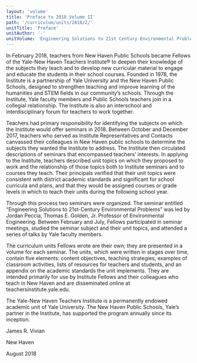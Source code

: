 ```yaml
---
layout: 'volume'
title: 'Preface to 2018 Volume II'
path: '/curriculum/units/2018/2/'
unitTitle: 'Preface'
unitAuthor: '-'
unitVolume: 'Engineering Solutions to 21st Century Environmental Problems'
---
```


<main>
 <p>
  In February 2018, teachers from New Haven Public Schools became Fellows of the Yale-New Haven Teachers Institute® to deepen their knowledge of the subjects they teach and to develop new curricular material to engage and educate the students in their school courses. Founded in 1978, the Institute is a partnership of Yale University and the New Haven Public Schools, designed to strengthen teaching and improve learning of the humanities and STEM fields in our community’s schools. Through the Institute, Yale faculty members and Public Schools teachers join in a collegial relationship. The Institute is also an interschool and interdisciplinary forum for teachers to work together.
 </p>
 <p>
  Teachers had primary responsibility for identifying the subjects on which the Institute would offer seminars in 2018. Between October and December 2017, teachers who served as Institute Representatives and Contacts canvassed their colleagues in New Haven public schools to determine the subjects they wanted the Institute to address. The Institute then circulated descriptions of seminars that encompassed teachers’ interests. In applying to the Institute, teachers described unit topics on which they proposed to work and the relationship of those topics both to Institute seminars and to courses they teach. Their principals verified that their unit topics were consistent with district academic standards and significant for school curricula and plans, and that they would be assigned courses or grade levels in which to teach their units during the following school year.
 </p>
 <p>
  Through this process two seminars were organized. The seminar entitled “Engineering Solutions to 21st-Century Environmental Problems” was led by Jordan Peccia, Thomas E. Golden, Jr. Professor of Environmental Engineering. Between February and July, Fellows participated in seminar meetings, studied the seminar subject and their unit topics, and attended a series of talks by Yale faculty members.
 </p>
 <p>
  The curriculum units Fellows wrote are their own; they are presented in a volume for each seminar. The units, which were written in stages over time, contain five elements: content objectives, teaching strategies, examples of classroom activities, lists of resources for teachers and students, and an appendix on the academic standards the unit implements. They are intended primarily for use by Institute Fellows and their colleagues who teach in New Haven and are disseminated online at teachersinstitute.yale.edu.
 </p>
 <p>
  The Yale-New Haven Teachers Institute is a permanently endowed academic unit of Yale University. The New Haven Public Schools, Yale’s partner in the Institute, has supported the program annually since its inception.
 </p>
 <p>
  James R. Vivian
 </p>
 <p>
  New Haven
 </p>
 <p>
  August 2018
 </p>
</main>

